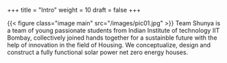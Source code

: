+++
title = "Intro"
weight = 10
draft = false
+++

{{< figure class="image main" src="/images/pic01.jpg" >}}
Team Shunya is a team of young passionate students from Indian Institute of technology IIT Bombay, collectively joined hands together for a sustainble future with the help of innovation in the field of Housing. We conceptualize, design and construct a fully functional solar power net zero energy houses.
